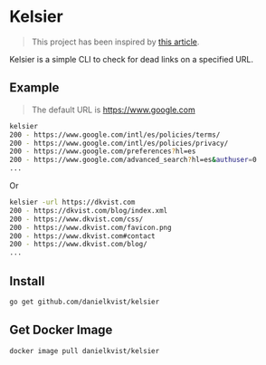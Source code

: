 # Kelsier

> This project has been inspired by [this article](https://dev.to/healeycodes/build-a-python-bot-to-find-your-website-s-dead-links-563c).

Kelsier is a simple CLI to check for dead links on a specified URL.

## Example

> The default URL is https://www.google.com

```bash
kelsier
200 - https://www.google.com/intl/es/policies/terms/
200 - https://www.google.com/intl/es/policies/privacy/
200 - https://www.google.com/preferences?hl=es
200 - https://www.google.com/advanced_search?hl=es&authuser=0
...
```

Or

```bash
kelsier -url https://dkvist.com
200 - https://dkvist.com/blog/index.xml
200 - https://www.dkvist.com/css/
200 - https://www.dkvist.com/favicon.png
200 - https://www.dkvist.com#contact
200 - https://www.dkvist.com/blog/
...
```

## Install

```bash
go get github.com/danielkvist/kelsier
```

## Get Docker Image

```bash
docker image pull danielkvist/kelsier
```